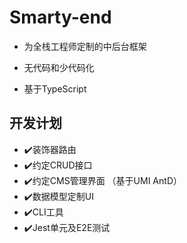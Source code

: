 # Smarty-end

- 为全栈工程师定制的中后台框架

- 无代码和少代码化

- 基于TypeScript

  

## 开发计划

- ✔️装饰器路由
- ✔️约定CRUD接口
- ✔️约定CMS管理界面 （基于UMI AntD）
- ✔️数据模型定制UI
- ✔️CLI工具
- ✔️Jest单元及E2E测试